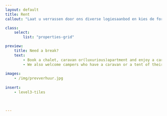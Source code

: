 ```yaml
---
layout: default
title: Rent
callout: "Laat u verrassen door ons diverse logiesaanbod en kies de formule die het best bij u past."

class:
    select: 
        list: "properties-grid"

preview:
    title: Need a break?
    text: 
        - Book a chalet, caravan or(luxurious)apartment and enjoy a careless and comfortable stay
        - We also welcome campers who have a caravan or a tent of their own
        
images:
    - /img/prevverhuur.jpg
    
insert:
    - level3-tiles
    
    

---
```

